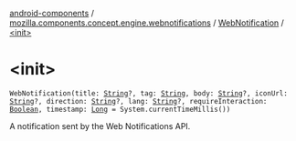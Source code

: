 [android-components](../../index.md) / [mozilla.components.concept.engine.webnotifications](../index.md) / [WebNotification](index.md) / [&lt;init&gt;](./-init-.md)

# &lt;init&gt;

`WebNotification(title: `[`String`](https://kotlinlang.org/api/latest/jvm/stdlib/kotlin/-string/index.html)`?, tag: `[`String`](https://kotlinlang.org/api/latest/jvm/stdlib/kotlin/-string/index.html)`, body: `[`String`](https://kotlinlang.org/api/latest/jvm/stdlib/kotlin/-string/index.html)`?, iconUrl: `[`String`](https://kotlinlang.org/api/latest/jvm/stdlib/kotlin/-string/index.html)`?, direction: `[`String`](https://kotlinlang.org/api/latest/jvm/stdlib/kotlin/-string/index.html)`?, lang: `[`String`](https://kotlinlang.org/api/latest/jvm/stdlib/kotlin/-string/index.html)`?, requireInteraction: `[`Boolean`](https://kotlinlang.org/api/latest/jvm/stdlib/kotlin/-boolean/index.html)`, timestamp: `[`Long`](https://kotlinlang.org/api/latest/jvm/stdlib/kotlin/-long/index.html)` = System.currentTimeMillis())`

A notification sent by the Web Notifications API.

